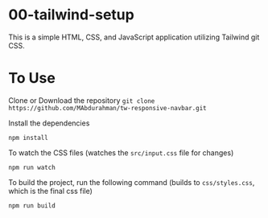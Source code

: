 # 00-tailwind-setup

This is a simple HTML, CSS, and JavaScript application utilizing Tailwind git CSS.

# To Use 

Clone or Download the repository
`git clone https://github.com/MAbdurahman/tw-responsive-navbar.git`

Install the dependencies

`npm install`

To watch the CSS files
(watches the `src/input.css` file for changes)

`npm run watch`

To build the project, run the following command
(builds to `css/styles.css`, which is the final css file)

`npm run build`
